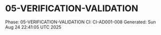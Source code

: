 # 05-VERIFICATION-VALIDATION
Phase: 05-VERIFICATION-VALIDATION
CI: CI-AD001-008
Generated: Sun Aug 24 22:41:05 UTC 2025
